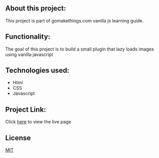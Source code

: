 ## About this project:

This project is part of gomakethings.com vanilla js learning guide.

## Functionality:

The goal of this project is to build a small plugin that lazy loads images using vanilla javascript

## Technologies used:

- Html
- CSS
- Javascript

## Project Link:

Click [here](https://mitalishah.github.io/lazy-load-images/) to view the live page

## License

[MIT](https://courses.gomakethings.com/mit/)
